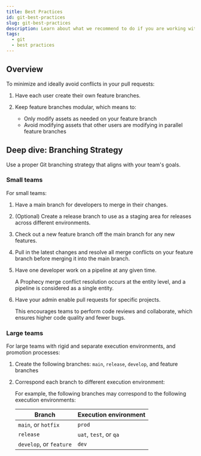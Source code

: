 ```yaml
---
title: Best Practices
id: git-best-practices
slug: git-best-practices
description: Learn about what we recommend to do if you are working with Git.
tags:
  - git
  - best practices
---
```


## Overview

To minimize and ideally avoid conflicts in your pull requests:

1. Have each user create their own feature branches.
1. Keep feature branches modular, which means to:

   - Only modify assets as needed on your feature branch
   - Avoid modifying assets that other users are modifying in parallel feature branches

## Deep dive: Branching Strategy

Use a proper Git branching strategy that aligns with your team's goals.

### Small teams

For small teams:

1. Have a main branch for developers to merge in their changes.
1. (Optional) Create a release branch to use as a staging area for releases across different environments.
1. Check out a new feature branch off the main branch for any new features.
1. Pull in the latest changes and resolve all merge conflicts on your feature branch before merging it into the main branch.
1. Have one developer work on a pipeline at any given time.

   A Prophecy merge conflict resolution occurs at the entity level, and a pipeline is considered as a single entity.

1. Have your admin enable pull requests for specific projects.

   This encourages teams to perform code reviews and collaborate, which ensures higher code quality and fewer bugs.

### Large teams

For large teams with rigid and separate execution environments, and promotion processes:

1. Create the following branches: `main`, `release`, `develop`, and feature branches
1. Correspond each branch to different execution environment:

   For example, the following branches may correspond to the following execution environments:

   | Branch                  | Execution environment  |
   | ----------------------- | ---------------------- |
   | `main`, or `hotfix`     | `prod`                 |
   | `release`               | `uat`, `test`, or `qa` |
   | `develop`, or `feature` | `dev`                  |
